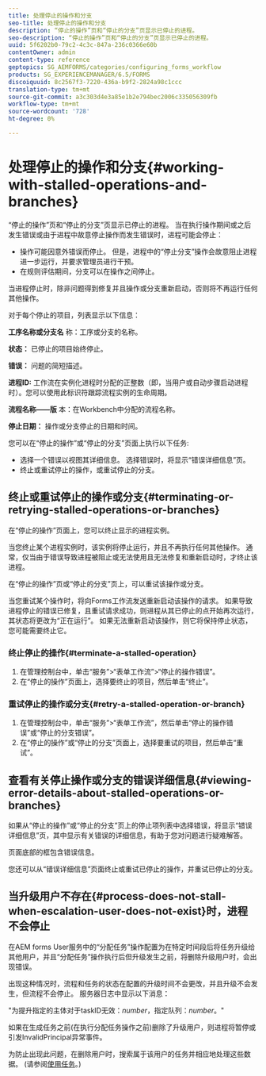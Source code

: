 ```yaml
---
title: 处理停止的操作和分支
seo-title: 处理停止的操作和分支
description: “停止的操作”页和“停止的分支”页显示已停止的进程。
seo-description: “停止的操作”页和“停止的分支”页显示已停止的进程。
uuid: 5f6202b0-79c2-4c3c-847a-236c0366e60b
contentOwner: admin
content-type: reference
geptopics: SG_AEMFORMS/categories/configuring_forms_workflow
products: SG_EXPERIENCEMANAGER/6.5/FORMS
discoiquuid: 8c2567f3-7220-436a-b9f2-2824a98c1ccc
translation-type: tm+mt
source-git-commit: a3c303d4e3a85e1b2e794bec2006c335056309fb
workflow-type: tm+mt
source-wordcount: '728'
ht-degree: 0%

---
```



# 处理停止的操作和分支{#working-with-stalled-operations-and-branches}

“停止的操作”页和“停止的分支”页显示已停止的进程。 当在执行操作期间或之后发生错误或由于进程中故意停止操作而发生错误时，进程可能会停止：

* 操作可能因意外错误而停止。 但是，进程中的“停止分支”操作会故意阻止进程进一步运行，并要求管理员进行干预。
* 在规则评估期间，分支可以在操作之间停止。

当进程停止时，除非问题得到修复并且操作或分支重新启动，否则将不再运行任何其他操作。

对于每个停止的项目，列表显示以下信息：

**工序名称或分支名** 称：工序或分支的名称。

**状态：** 已停止的项目始终停止。

**错误：** 问题的简短描述。

**进程ID:** 工作流在实例化进程时分配的正整数（即，当用户或自动步骤启动进程时）。您可以使用此标识符跟踪流程实例的生命周期。

**流程名称——版** 本：在Workbench中分配的流程名称。

**停止日期：** 操作或分支停止的日期和时间。

您可以在“停止的操作”或“停止的分支”页面上执行以下任务:

* 选择一个错误以视图其详细信息。 选择错误时，将显示“错误详细信息”页。
* 终止或重试停止的操作，或重试停止的分支。

## 终止或重试停止的操作或分支{#terminating-or-retrying-stalled-operations-or-branches}

在“停止的操作”页面上，您可以终止显示的进程实例。

当您终止某个进程实例时，该实例将停止运行，并且不再执行任何其他操作。 通常，仅当由于错误导致进程被阻止或无法使用且无法修复和重新启动时，才终止该进程。

在“停止的操作”页或“停止的分支”页上，可以重试该操作或分支。

当您重试某个操作时，将向Forms工作流发送重新启动该操作的请求。 如果导致进程停止的错误已修复，且重试请求成功，则进程从其已停止的点开始再次运行，其状态将更改为“正在运行”。 如果无法重新启动该操作，则它将保持停止状态，您可能需要终止它。

### 终止停止的操作{#terminate-a-stalled-operation}

1. 在管理控制台中，单击“服务”>“表单工作流”>“停止的操作错误”。
1. 在“停止的操作”页面上，选择要终止的项目，然后单击“终止”。

### 重试停止的操作或分支{#retry-a-stalled-operation-or-branch}

1. 在管理控制台中，单击“服务”>“表单工作流”，然后单击“停止的操作错误”或“停止的分支错误”。
1. 在“停止的操作”或“停止的分支”页面上，选择要重试的项目，然后单击“重试”。

## 查看有关停止操作或分支的错误详细信息{#viewing-error-details-about-stalled-operations-or-branches}

如果从“停止的操作”或“停止的分支”页上的停止项列表中选择错误，将显示“错误详细信息”页，其中显示有关错误的详细信息，有助于您对问题进行疑难解答。

页面底部的框包含错误信息。

您还可以从“错误详细信息”页面终止或重试已停止的操作，并重试已停止的分支。

## 当升级用户不存在{#process-does-not-stall-when-escalation-user-does-not-exist}时，进程不会停止

在AEM forms User服务中的“分配任务”操作配置为在特定时间段后将任务升级给其他用户，并且“分配任务”操作执行后但升级发生之前，将删除升级用户时，会出现错误。

出现这种情况时，流程和任务的状态在配置的升级时间不会更改，并且升级不会发生，但流程不会停止。 服务器日志中显示以下消息：

&quot;为提升指定的主体对于taskID无效：*number*，指定队列：*number*。&quot;

如果在生成任务之前(在执行分配任务操作之前)删除了升级用户，则进程将暂停或引发InvalidPrincipal异常事件。

为防止出现此问题，在删除用户时，搜索属于该用户的任务并相应地处理这些数据。 (请参阅[使用任务](/help/forms/using/admin-help/tasks.md#working-with-tasks)。)
